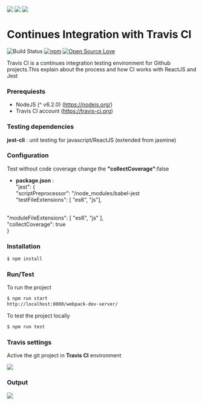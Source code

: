 ![](https://s32.postimg.org/xsx2dwh39/react.png?raw=true)
![](https://s31.postimg.org/6pa2thz2j/jest.png?raw=true)
![](https://s32.postimg.org/rwpuruyol/travis_ci.png?raw=true)

# Continues Integration with Travis CI 
![Build Status](https://travis-ci.org/nchathu2014/CI-Travis.svg?branch=master) [![npm](https://img.shields.io/npm/v/npm.svg?maxAge=2592000)]()
[![Open Source Love](https://badges.frapsoft.com/os/v1/open-source.svg?v=103)](https://github.com/ellerbrock/open-source-badge/) 

Travis CI is a continues integration testing environment for Github projects.This explain about the process and how CI works with ReactJS and Jest

### Prerequiests
  - NodeJS (^ v6.2.0) (https://nodejs.org/)
  - Travis CI account (https://travis-ci.org)

### Testing dependencies
  **jest-cli** : unit testing for javascript/ReactJS (extended from jasmine)

### Configuration

Test without code coverage change the **"collectCoverage"**:false
* **package.json** :<br/>
   "jest": {<br/>
    "scriptPreprocessor": "<rootDir>/node_modules/babel-jest<br/>
    "testFileExtensions": [
      "es6",
      "js"],
<br/>
    "moduleFileExtensions": [
      "es6",
      "js"
    ],<br/>
    "collectCoverage": true<br/>
  }

### Installation
```sh
$ npm install
```
### Run/Test

To run the project 
```sh
$ npm run start
http://localhost:8080/webpack-dev-server/
```

To test the project locally 
```sh
$ npm run test
```

### Travis settings

Active the git project in **Travis CI** environment

![](https://s32.postimg.org/qc8j6oied/image.png?raw=true)

### Output
![](https://s31.postimg.org/uf6v47j17/ci_1.png?raw=true)
